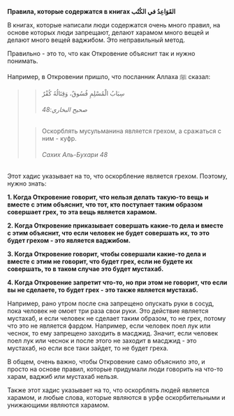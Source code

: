 **Правила, которые содержатся в книгах القَوَاعِدُ في الكُتُب**

В книгах, которые написали люди содержатся очень много правил, на основе
которых люди запрещают, делают харамом много вещей и делают много вещей
ваджибом. Это неправильный метод. 

Правильно - это то, что как Откровение объяснит так и нужно понимать. 

Например, в Откровении пришло, что посланник Аллаха ﷺ сказал:

>> سِبَابُ الْمُسْلِمِ فُسُوقٌ، وَقِتَالُهُ كُفْرٌ
>>
>> ###### صحیح البخاري:48
>
>> Оскорблять мусульманина является грехом, а сражаться с ним - куфр.
>>
>> ###### Сахих Аль-Бухари 48

Этот хадис указывает на то, что оскорбление является грехом. Поэтому,
нужно знать:

**1. Когда Откровение говорит, что нельзя делать такую-то вещь и вместе с
этим объяснит, что тот, кто поступает таким образом совершает грех, то
эта вещь является харамом.** 

**2. Когда Откровение приказывает совершать какие-то дела и вместе с этим
объяснит, что если человек не будет совершать их, то это будет грехом ‐
это является ваджибом.**

**3. Когда Откровение говорит, чтобы совершали какие-то дела и вместе с
этим не говорит, что будет грех, если не будете их совершать, то в таком
случае это будет мустахаб.** 

**4. Когда Откровение запретит что-то, но при этом не говорит, что если
вы не сделаете, то будет грех - это также является мустахаб.**

Например, рано утром после сна запрещено опускать руки в сосуд, пока
человек не омоет три раза свои руки. Это действие является мустахаб, и
если человек не сделает таким образом, то не грех, потому что это не
является фардом. Например, если человек поел лук или чеснок, то ему
запрещено заходить в масджид. Значит, если человек поел лук или чеснок и
после этого не заходит в масджид - это мустахаб, но если все таки
зайдет, то не будет греха.

В общем, очень важно, чтобы Откровение само объяснило это, и просто на
основе правил, которые придумали люди говорить на что-то харам, ваджиб
или мустахаб нельзя. 

Также этот хадис указывает на то, что оскорблять людей является харамом,
и любые слова, которые являются в урфе оскорбительными и унижающими
являются харамом. 